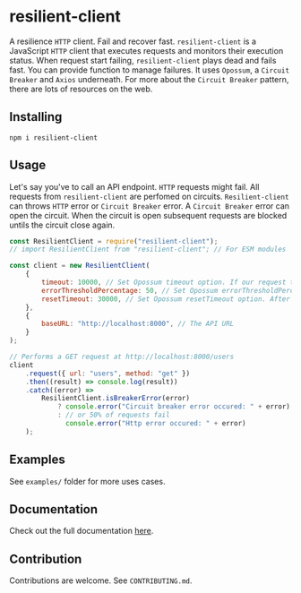 # resilient-client

A resilience `HTTP` client. Fail and recover fast.
`resilient-client` is a JavaScript `HTTP` client that executes requests
and monitors their execution status. When request start failing, `resilient-client`
plays dead and fails fast. You can provide function to manage failures.
It uses `Opossum`, a `Circuit Breaker` and `Axios` underneath. For more about the `Circuit Breaker` pattern, there are lots of resources
on the web.

## Installing

```
npm i resilient-client
```

## Usage

Let's say you've to call an API endpoint. `HTTP` requests might fail.
All requests from `resilient-client` are perfomed on circuits. `Resilient-client` can throws `HTTP` error or `Circuit Breaker` error. A `Circuit Breaker` error can open the circuit. When the circuit is open subsequent requests are blocked untils the circuit close again.

```javascript
const ResilientClient = require("resilient-client");
// import ResilientClient from "resilient-client"; // For ESM modules

const client = new ResilientClient(
    {
        timeout: 10000, // Set Opossum timeout option. If our request takes longer than 3 seconds, trigger a failure
        errorThresholdPercentage: 50, // Set Opossum errorThresholdPercentage option. If 50% of requests fail, open the circuit.
        resetTimeout: 30000, // Set Opossum resetTimeout option. After 30 seconds, try again.
    },
    {
        baseURL: "http://localhost:8000", // The API URL
    }
);

// Performs a GET request at http://localhost:8000/users
client
    .request({ url: "users", method: "get" })
    .then((result) => console.log(result))
    .catch((error) =>
        ResilientClient.isBreakerError(error)
            ? console.error("Circuit breaker error occured: " + error) // The request takes longer than 30 seconds
            : // or 50% of requests fail
              console.error("Http error occured: " + error)
    );
```

## Examples

See `examples/` folder for more uses cases.

## Documentation

Check out the full documentation [here](https://cedrickah.github.io/resilient-client/).

## Contribution

Contributions are welcome. See `CONTRIBUTING.md`.
